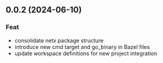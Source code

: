## 0.0.2 (2024-06-10)

### Feat

- consolidate netx package structure
- introduce new cmd target and go_binary in Bazel files
- update workspace definitions for new project integration
